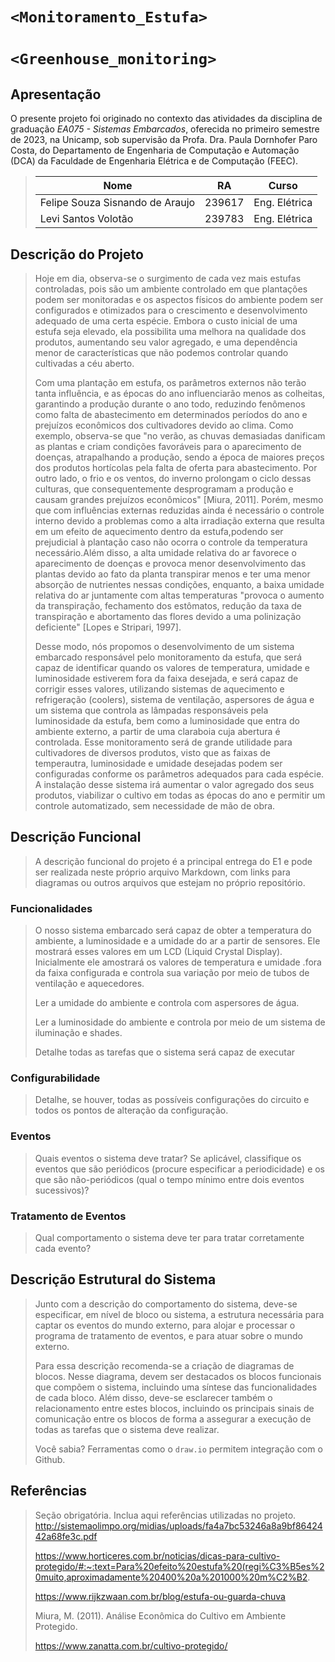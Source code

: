 # `<Monitoramento_Estufa>`
# `<Greenhouse_monitoring>`

## Apresentação

O presente projeto foi originado no contexto das atividades da disciplina de graduação *EA075 - Sistemas Embarcados*, 
oferecida no primeiro semestre de 2023, na Unicamp, sob supervisão da Profa. Dra. Paula Dornhofer Paro Costa, do Departamento de Engenharia de Computação e Automação (DCA) da Faculdade de Engenharia Elétrica e de Computação (FEEC).

> |Nome  | RA | Curso|
> |--|--|--|
> | Felipe Souza Sisnando de Araujo  | 239617  | Eng. Elétrica|
> | Levi Santos Volotão  | 239783  | Eng. Elétrica|


## Descrição do Projeto
> 
> Hoje em dia, observa-se o surgimento de cada vez mais estufas controladas, pois são um ambiente controlado em que plantações podem ser monitoradas e os aspectos físicos do ambiente podem ser configurados e otimizados para o crescimento e desenvolvimento adequado de uma certa espécie. Embora o custo inicial de uma estufa seja elevado, ela possibilita uma melhora na qualidade dos produtos, aumentando seu valor agregado, e uma dependência menor de características que não podemos controlar quando cultivadas a céu aberto.
> 
> Com uma plantação em estufa, os parâmetros externos não terão tanta influência, e as épocas do ano influenciarão menos as colheitas, garantindo a produção durante o ano todo, reduzindo fenômenos como falta de abastecimento em determinados períodos do ano e prejuízos econômicos dos cultivadores devido ao clima. Como exemplo, observa-se que "no verão, as chuvas demasiadas danificam as plantas e criam condições favoráveis para o aparecimento de doenças, atrapalhando a produção, sendo a época de maiores preços dos produtos hortícolas pela falta de oferta para abastecimento. Por outro lado, o frio e os ventos, do inverno prolongam o ciclo dessas culturas, que consequentemente desprogramam a produção e causam grandes prejuízos econômicos" [Miura, 2011]. Porém, mesmo que com influências externas reduzidas ainda é necessário o controle interno devido a problemas como a alta irradiação externa que resulta em um efeito de aquecimento dentro da estufa,podendo ser prejudicial à plantação caso não ocorra o controle da temperatura necessário.Além disso, a alta umidade relativa do ar favorece o aparecimento de doenças e provoca menor desenvolvimento das plantas devido ao fato da planta transpirar menos e ter uma menor absorção de nutrientes nessas condições, enquanto, a baixa umidade relativa do ar juntamente com altas temperaturas "provoca o aumento da transpiração, fechamento dos estômatos, redução da taxa de transpiração e abortamento das flores devido a uma polinização deficiente" [Lopes e Stripari, 1997]. 
>
> Desse modo, nós propomos o desenvolvimento de um sistema embarcado responsável pelo monitoramento da estufa, que será capaz de identificar quando os valores de temperatura, umidade e luminosidade estiverem fora da faixa desejada, e será capaz de corrigir esses valores, utilizando sistemas de aquecimento e refrigeração (coolers), sistema de ventilação, aspersores de água e um sistema que controla as lâmpadas responsáveis pela luminosidade da estufa, bem como a luminosidade que entra do ambiente externo, a partir de uma claraboia cuja abertura é controlada. Esse monitoramento será de grande utilidade para cultivadores de diversos produtos, visto que as faixas de temperautra, luminosidade e umidade desejadas podem ser configuradas conforme os parâmetros adequados para cada espécie. A instalação desse sistema irá aumentar o valor agregado dos seus produtos, viabilizar o cultivo em todas as épocas do ano e permitir um controle automatizado, sem necessidade de mão de obra.
>  


## Descrição Funcional
> A descrição funcional do projeto é a principal entrega do E1 e pode ser realizada neste próprio arquivo Markdown,
> com links para diagramas ou outros arquivos que estejam no próprio repositório.

### Funcionalidades
>O nosso sistema embarcado será capaz de obter a temperatura do ambiente, a luminosidade e a umidade do ar a partir de sensores. Ele mostrará esses valores em um LCD (Liquid Crystal Display). Inicialmente ele amostrará os valores de temperatura e umidade .fora da faixa configurada e controla sua variação por meio de tubos de ventilação e aquecedores.
>
>Ler a umidade do ambiente e controla com aspersores de água.
>
>Ler a luminosidade do ambiente e controla por meio de um sistema de iluminação e shades.
>
>Detalhe todas as tarefas que o sistema será capaz de executar

### Configurabilidade
> Detalhe, se houver, todas as possíveis configurações do circuito e todos os pontos de alteração da configuração.

### Eventos
> Quais eventos o sistema deve tratar?
> Se aplicável, classifique os eventos que são periódicos (procure especificar a periodicidade) e os que são não-periódicos
> (qual o tempo mínimo entre dois eventos sucessivos)?

### Tratamento de Eventos
> Qual comportamento o sistema deve ter para tratar corretamente cada evento?

## Descrição Estrutural do Sistema
> Junto com a descrição do comportamento do sistema, deve-se especificar, em nível de bloco ou sistema, a estrutura necessária 
> para captar os eventos do mundo externo, para alojar e processar o programa de tratamento de eventos, e para atuar sobre o mundo externo.
>
> Para essa descrição recomenda-se a criação de diagramas de blocos.
> Nesse diagrama, devem ser destacados os blocos funcionais que compõem o sistema, incluindo uma síntese das funcionalidades de cada bloco.
> Além disso, deve-se esclarecer também o relacionamento entre estes blocos, incluindo os principais sinais de comunicação entre
> os blocos de forma a assegurar a execução de todas as tarefas que o sistema deve realizar.
> 
> Você sabia? Ferramentas como o `draw.io` permitem integração com o Github.
> 

## Referências
> Seção obrigatória. Inclua aqui referências utilizadas no projeto.
> http://sistemaolimpo.org/midias/uploads/fa4a7bc53246a8a9bf8642442a68fe3c.pdf
>
> https://www.horticeres.com.br/noticias/dicas-para-cultivo-protegido/#:~:text=Para%20efeito%20estufa%20(regi%C3%B5es%20muito,aproximadamente%20400%20a%201000%20m%C2%B2.
>
>https://www.rijkzwaan.com.br/blog/estufa-ou-guarda-chuva
>
>Miura, M. (2011). Análise Econômica do Cultivo em Ambiente Protegido.
>
>https://www.zanatta.com.br/cultivo-protegido/
